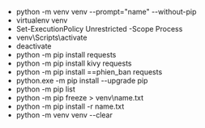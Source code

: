  - python -m venv venv --prompt="name" --without-pip
 - virtualenv venv
 - Set-ExecutionPolicy Unrestricted -Scope Process
 - venv\Scripts\activate
 - deactivate
 - python -m pip install requests
 - python -m pip install kivy requests
 - python -m pip install <package-name>==phien_ban requests
 - python.exe -m pip install --upgrade pip
 - python -m pip list
 - python -m pip freeze > venv\name.txt
 - python -m pip install -r name.txt
 - python -m venv venv --clear
